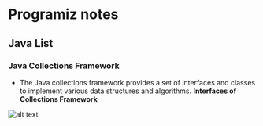 # Programiz notes
## Java List
### Java Collections Framework
- The Java collections framework provides a set of interfaces and classes to implement various data structures and algorithms.
**Interfaces of Collections Framework**
  
![alt text](https://cdn.programiz.com/sites/tutorial2program/files/Java-Collections.png)

